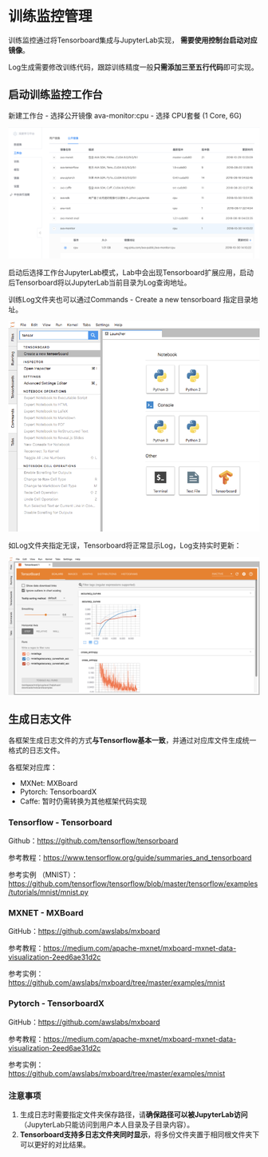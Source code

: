 # 训练监控管理

训练监控通过将Tensorboard集成与JupyterLab实现， **需要使用控制台启动对应镜像**。

Log生成需要修改训练代码，跟踪训练精度一般**只需添加三至五行代码**即可实现。

## 启动训练监控工作台

新建工作台 - 选择公开镜像 ava-monitor:cpu - 选择 CPU套餐 (1 Core, 6G)

![](/images/ch-05/5.8/monitor-image-selection.png)


启动后选择工作台JupyterLab模式，Lab中会出现Tensorboard扩展应用，启动后Tensorboard将以JupyterLab当前目录为Log查询地址。

训练Log文件夹也可以通过Commands - Create a new tensorboard 指定目录地址。

![](/images/ch-05/5.8/monitor-jupyterlab.png)


如Log文件夹指定无误，Tensorboard将正常显示Log，Log支持实时更新：

![](/images/ch-05/5.8/monitor-gui.png)


## 生成日志文件

各框架生成日志文件的方式**与Tensorflow基本一致**，并通过对应库文件生成统一格式的日志文件。

各框架对应库：
+ MXNet: MXBoard
+ Pytorch: TensorboardX
+ Caffe: 暂时仍需转换为其他框架代码实现

### Tensorflow - Tensorboard

Github：https://github.com/tensorflow/tensorboard

参考教程：https://www.tensorflow.org/guide/summaries_and_tensorboard

参考实例 （MNIST）：https://github.com/tensorflow/tensorflow/blob/master/tensorflow/examples/tutorials/mnist/mnist.py

### MXNET - MXBoard

GitHub：https://github.com/awslabs/mxboard

参考教程：https://medium.com/apache-mxnet/mxboard-mxnet-data-visualization-2eed6ae31d2c

参考实例：https://github.com/awslabs/mxboard/tree/master/examples/mnist

### Pytorch - TensorboardX

GitHub：https://github.com/awslabs/mxboard

参考教程：https://medium.com/apache-mxnet/mxboard-mxnet-data-visualization-2eed6ae31d2c

参考实例：https://github.com/awslabs/mxboard/tree/master/examples/mnist

### 注意事项
1. 生成日志时需要指定文件夹保存路径，请**确保路径可以被JupyterLab访问**（JupyterLab只能访问到用户本人目录及子目录内容）。
2. **Tensorboard支持多日志文件夹同时显示**，将多份文件夹置于相同根文件夹下可以更好的对比结果。